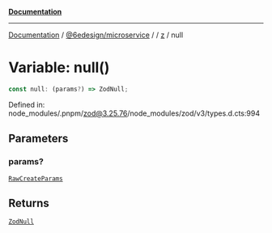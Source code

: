 [**Documentation**](../../../../../README.md)

***

[Documentation](../../../../../README.md) / [@6edesign/microservice](../../../README.md) / [](../../../README.md) / [z](../README.md) / null

# Variable: null()

```ts
const null: (params?) => ZodNull;
```

Defined in: node\_modules/.pnpm/zod@3.25.76/node\_modules/zod/v3/types.d.cts:994

## Parameters

### params?

[`RawCreateParams`](../type-aliases/RawCreateParams.md)

## Returns

[`ZodNull`](../classes/ZodNull.md)
